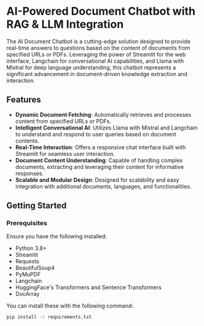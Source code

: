 # AI-Powered Document Chatbot with RAG & LLM Integration

The AI Document Chatbot is a cutting-edge solution designed to provide real-time answers to questions based on the content of documents from specified URLs or PDFs. Leveraging the power of Streamlit for the web interface, Langchain for conversational AI capabilities, and Llama with Mistral for deep language understanding, this chatbot represents a significant advancement in document-driven knowledge extraction and interaction.

## Features

- **Dynamic Document Fetching**: Automatically retrieves and processes content from specified URLs or PDFs.
- **Intelligent Conversational AI**: Utilizes Llama with Mistral and Langchain to understand and respond to user queries based on document contents.
- **Real-Time Interaction**: Offers a responsive chat interface built with Streamlit for seamless user interaction.
- **Document Content Understanding**: Capable of handling complex documents, extracting and leveraging their content for informative responses.
- **Scalable and Modular Design**: Designed for scalability and easy integration with additional documents, languages, and functionalities.

## Getting Started

### Prerequisites

Ensure you have the following installed:
- Python 3.8+
- Streamlit
- Requests
- BeautifulSoup4
- PyMuPDF
- Langchain
- HuggingFace's Transformers and Sentence Transformers
- DocArray

You can install these with the following command:

```bash
pip install -r requirements.txt
